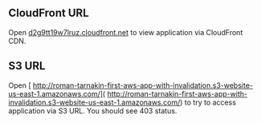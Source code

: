 ## CloudFront URL

Open [d2g9tt19w7lruz.cloudfront.net](http://d2g9tt19w7lruz.cloudfront.net) to view application via CloudFront CDN.

## S3 URL

Open [ http://roman-tarnakin-first-aws-app-with-invalidation.s3-website-us-east-1.amazonaws.com/]( http://roman-tarnakin-first-aws-app-with-invalidation.s3-website-us-east-1.amazonaws.com/) to try to access application via S3 URL. You should see 403 status.


